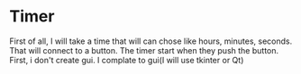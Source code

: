 # Timer

 First of all, I will take a time that will can chose like hours, minutes, seconds. That will connect to a button. The timer start when they push the button. First, i don't create gui. I complate to gui(I will use tkinter or Qt)